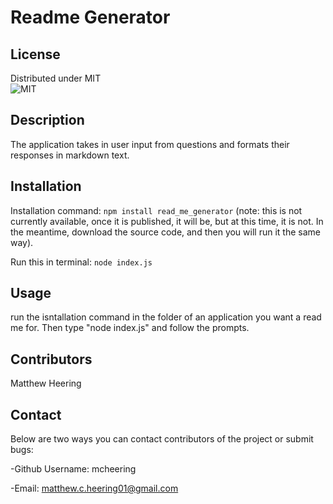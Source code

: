 # Readme Generator
 


## License 

 Distributed under MIT      
 ![MIT](https://img.shields.io/badge/License-MIT-yellow.svg)


## Description 

The application takes in user input from questions and formats their responses in markdown text. 

## Installation 

Installation command: ```npm install read_me_generator``` (note:  this is not currently available, once it is published, it will be, but at this time, it is not.  In the meantime, download the source code, and then you will run it the same way).

Run this in terminal: ```node index.js```

## Usage 

run the isntallation command in the folder of an application you want a read me for.  Then type "node index.js" and follow the prompts. 


## Contributors 

Matthew Heering



## Contact 


 Below are two ways you can contact contributors of the project or submit bugs:

-Github Username: mcheering

-Email: matthew.c.heering01@gmail.com
